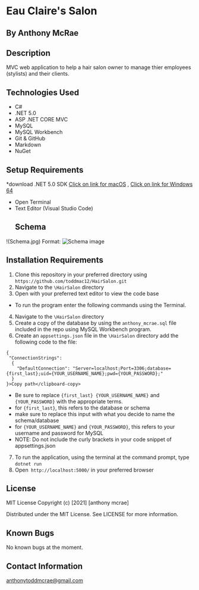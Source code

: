 # Eau Claire's Salon

## By Anthony McRae
## Description
MVC web application to help a hair salon owner to manage thier employees (stylists) and their clients.

## Technologies Used
* C#
* .NET 5.0 
* ASP .NET CORE MVC
* MySQL
* MySQL Workbench
* Git & GitHub
* Markdown
* NuGet
## Setup Requirements
*download .NET 5.0 SDK  [Click on link for macOS](https://dotnet.microsoft.com/download/dotnet/thank-you/sdk-5.0.401-macos-x64-installer) , [Click on link for Windows 64](https://dotnet.microsoft.com/download/dotnet/thank-you/sdk-5.0.401-windows-x64-installer)
* Open Terminal
* Text Editor (Visual Studio Code)
  ## Schema
!(Schema.jpg)
Format: ![Schema image](url)

## Installation Requirements
1. Clone this repository in your preferred directory using `https://github.com/toddmac12/HairSalon.git`
2. Navigate to the `\HairSalon` directory
3. Open with your preferred text editor to view the code base
* To run the program enter the following commands using the Terminal.

4. Navigate to the `\HairSalon` directory
5. Create a copy of the database by using the `anthony_mcrae.sql` file included in the repo using MySQL Workbench program.
6. Create an `appsettings.json` file in the `\HairSalon` directory add the following code to the file:
```
{
 "ConnectionStrings":
  {
    "DefaultConnection": "Server=localhost;Port=3306;database={first_last};uid={YOUR_USERNAME_NAME};pwd={YOUR_PASSWORD};"
  }
}>Copy path</clipboard-copy>
```

* Be sure to replace `{first_last} {YOUR_USERNAME_NAME}` and `{YOUR_PASSWORD}` with the appropriate terms.
* for `{first_last}`, this refers to the database or schema
* make sure to replace this input with what you decide to name the schema/database
* for `{YOUR_USERNAME_NAME}` and `{YOUR_PASSWORD}`, this refers to your username and password for MySQL
* NOTE: Do not include the curly brackets in your code snippet of appsettings.json

7. To run the application, using the terminal at the command prompt, type `dotnet run`
8. Open` http://localhost:5000/` in your preferred browser
  
## License
MIT License
Copyright (c) [2021] [anthony mcrae]

Distributed under the MIT License. See LICENSE for more information.

## Known Bugs
No known bugs at the moment.

## Contact Information
anthonytoddmcrae@gmail.com